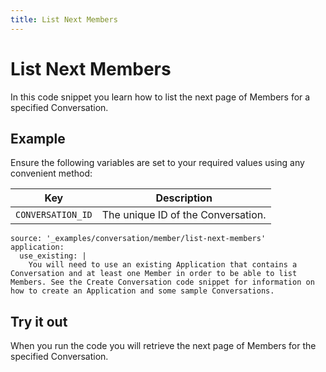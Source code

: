 ```yaml
---
title: List Next Members
---
```


# List Next Members

In this code snippet you learn how to list the next page of Members for a specified Conversation.

## Example

Ensure the following variables are set to your required values using any convenient method:

Key | Description
-- | --
`CONVERSATION_ID` | The unique ID of the Conversation.

```code_snippets
source: '_examples/conversation/member/list-next-members'
application:
  use_existing: |
    You will need to use an existing Application that contains a Conversation and at least one Member in order to be able to list Members. See the Create Conversation code snippet for information on how to create an Application and some sample Conversations.
```

## Try it out

When you run the code you will retrieve the next page of Members for the specified Conversation.
